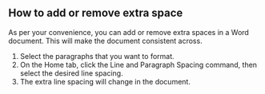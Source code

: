 ## How to add or remove extra space ##
As per your convenience, you can add or remove extra spaces in a Word document. This will make the document consistent across.
1. Select the paragraphs that you want to format.
2. On the Home tab, click the Line and Paragraph Spacing command, then select the desired line spacing.
3. The extra line spacing will change in the document. 
